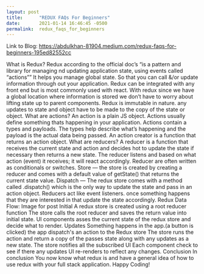 ```yaml
---
layout: post
title:      "REDUX FAQs For Beginners"
date:       2021-01-14 16:46:45 -0500
permalink:  redux_faqs_for_beginners
---
```


Link to Blog: https://abdulkhan-81904.medium.com/redux-faqs-for-beginners-195ed82552cc

What is Redux?
Redux according to the official doc’s “is a pattern and library for managing nd updating application state, using events called “actions”” It helps you manage global state. So that you can call &/or update information through out your application.
Redux can be integrated with any front end but is most commonly used with react. With redux since we have a global location where information is stored we don’t have to worry about lifting state up to parent components.
Redux is immutable in nature. any updates to state and object have to be made to the copy of the state or object.
What are actions?
An action is a plain JS object. Actions usually define something thats happening in your application. Actions contain a types and payloads. The types help describe what’s happening and the payload is the actual data being passed.
An action creator is a function that returns an action object.
What are reducers?
A reducer is a function that receives the current state and action and decides hot to update the state if necessary then returns a new state. The reducer listens and based on what action (event) it receives; it will react accordingly.
Reducer are often written as conditionals or switches.
Store — the store is created by creating a reducer and comes with a default value of getState() that returns the current state value.
Dispatch — The redux store comes with a method called .dispatch() which is the only way to update the state and pass in an action object.
Reducers act like event listeners. once something happens that they are interested in that update the state accordingly.
Redux Data Flow:
Image for post
Initial
A redux store is created using a root reducer function
The store calls the root reducer and saves the return value into initial state.
UI components asses the current state of the redux store and decide what to render.
Updates
Something happens in the app.(a button is clicked)
the app dispatch's an action to the Redux store
The store runs the action and return a copy of the passes state along with any updates as a new state.
The store notifies all the subscribed UI
Each component check to see if there any updates
UI re-renders to reflect any changes.
Conclusion
In conclusion You now know what redux is and have a general idea of how to use redux with your full stack application. Happy Coding!
